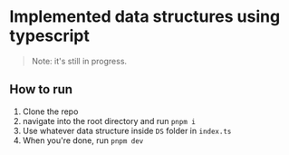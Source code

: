 # Implemented data structures using typescript

> Note: it's still in progress.

## How to run

1. Clone the repo
2. navigate into the root directory and run `pnpm i`
3. Use whatever data structure inside `DS` folder in `index.ts`
4. When you're done, run `pnpm dev`
